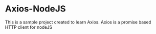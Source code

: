 # Axios-NodeJS
This is a sample project created to learn Axios. Axios is a promise based HTTP client for nodeJS
